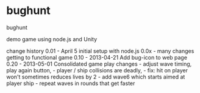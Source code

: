bughunt
=======

bughunt

demo game using node.js and Unity

change history
0.01 - April 5 initial setup with node.js
0.0x - many changes getting to functional game
0.10 - 2013-04-21 Add bug-icon to web page
0.20 - 2013-05-01 Consolidated game play changes
     - adjust wave timing, play again button, 
     - player / ship collisions are deadly,
     - fix: hit on player won't sometimes reduces lives by 2
     - add wave6 which starts aimed at player ship
     - repeat waves in rounds that get faster